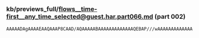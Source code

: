 ### kb/previews_full/flows__time-first__any_time_selected@guest.har.part066.md (part 002)

```md
AAAAADAgAAAAEAAQAAAP8CAAD/AQAAAAABAAAAAAAAAAAAAQEBAP///wAAAAAAAAAAAAA
```

```
